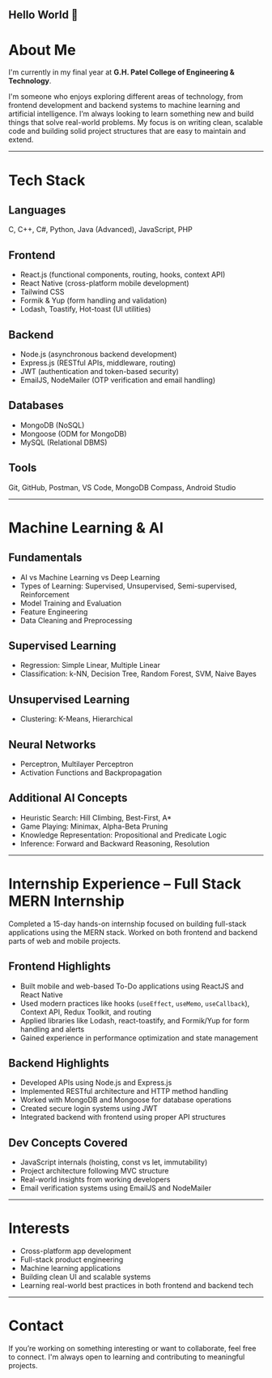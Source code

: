 ## Hello World 👋

# About Me

I'm currently in my final year at **G.H. Patel College of Engineering & Technology**.

I'm someone who enjoys exploring different areas of technology, from frontend development and backend systems to machine learning and artificial intelligence. I’m always looking to learn something new and build things that solve real-world problems. My focus is on writing clean, scalable code and building solid project structures that are easy to maintain and extend.

---

# Tech Stack

## Languages
C, C++, C#, Python, Java (Advanced), JavaScript, PHP

## Frontend
- React.js (functional components, routing, hooks, context API)
- React Native (cross-platform mobile development)
- Tailwind CSS
- Formik & Yup (form handling and validation)
- Lodash, Toastify, Hot-toast (UI utilities)

## Backend
- Node.js (asynchronous backend development)
- Express.js (RESTful APIs, middleware, routing)
- JWT (authentication and token-based security)
- EmailJS, NodeMailer (OTP verification and email handling)

## Databases
- MongoDB (NoSQL)
- Mongoose (ODM for MongoDB)
- MySQL (Relational DBMS)

## Tools
Git, GitHub, Postman, VS Code, MongoDB Compass, Android Studio

---

# Machine Learning & AI

## Fundamentals
- AI vs Machine Learning vs Deep Learning
- Types of Learning: Supervised, Unsupervised, Semi-supervised, Reinforcement
- Model Training and Evaluation
- Feature Engineering
- Data Cleaning and Preprocessing

## Supervised Learning
- Regression: Simple Linear, Multiple Linear
- Classification: k-NN, Decision Tree, Random Forest, SVM, Naive Bayes

## Unsupervised Learning
- Clustering: K-Means, Hierarchical

## Neural Networks
- Perceptron, Multilayer Perceptron
- Activation Functions and Backpropagation

## Additional AI Concepts
- Heuristic Search: Hill Climbing, Best-First, A*
- Game Playing: Minimax, Alpha-Beta Pruning
- Knowledge Representation: Propositional and Predicate Logic
- Inference: Forward and Backward Reasoning, Resolution

---

# Internship Experience – Full Stack MERN Internship

Completed a 15-day hands-on internship focused on building full-stack applications using the MERN stack. Worked on both frontend and backend parts of web and mobile projects.

## Frontend Highlights
- Built mobile and web-based To-Do applications using ReactJS and React Native
- Used modern practices like hooks (`useEffect`, `useMemo`, `useCallback`), Context API, Redux Toolkit, and routing
- Applied libraries like Lodash, react-toastify, and Formik/Yup for form handling and alerts
- Gained experience in performance optimization and state management

## Backend Highlights
- Developed APIs using Node.js and Express.js
- Implemented RESTful architecture and HTTP method handling
- Worked with MongoDB and Mongoose for database operations
- Created secure login systems using JWT
- Integrated backend with frontend using proper API structures

## Dev Concepts Covered
- JavaScript internals (hoisting, const vs let, immutability)
- Project architecture following MVC structure
- Real-world insights from working developers
- Email verification systems using EmailJS and NodeMailer

---

# Interests

- Cross-platform app development
- Full-stack product engineering
- Machine learning applications
- Building clean UI and scalable systems
- Learning real-world best practices in both frontend and backend tech

---

# Contact

If you’re working on something interesting or want to collaborate, feel free to connect. I'm always open to learning and contributing to meaningful projects.
